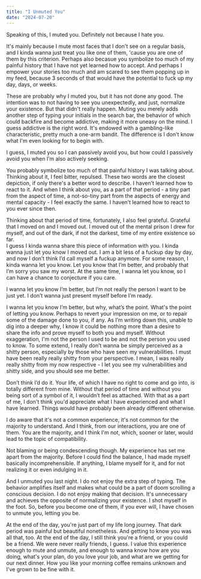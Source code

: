 ```yaml
---
title: "I Unmuted You"
date: "2024-07-20"
---
```


Speaking of this, I muted you. Definitely not because I hate you.  

It's mainly because I mute most faces that I don't see on a regular basis, and I kinda wanna just treat you like one of them, 'cause you are one of them by this criterion. Perhaps also becasue you symbolize too much of my painful history that I have not yet learned how to accept. And perhaps I empower your stories too much and am scared to see them popping up in my feed, because 3 seconds of that would have the potential to fuck up my day, days, or weeks.  

These are probably why I muted you, but it has not done any good. The intention was to not having to see you unexpectedly, and just, normalize your existence. But that didn't really happen. Muting you merely adds another step of typing your initials in the search bar, the behavior of which could backfire and become addictive, making it more uneasy on the mind. I guess addictive is the right word. It's endowed with a gambling-like characteristic, pretty much a one-arm bandit. The difference is I don't know what I'm even looking for to begin with.  

I guess, I muted you so I can passively avoid you, but how could I passively avoid you when I’m also actively seeking.  


You probably symbolize too much of that painful history I was talking about. Thinking about it, I feel bitter, repulsed. These two words are the closest depiction, if only there's a better word to describe. I haven't learned how to react to it. And when I think about you, as a part of that period - a tiny part from the aspect of time, a not-so-tiny part from the aspects of energy and mental capacity - I feel exactly the same. I haven't learned how to react to you ever since then.  

  

Thinking about that period of time, fortunately, I also feel grateful. Grateful that I moved on and I moved out. I moved out of the mental prison I drew for myself, and out of the dark, if not the darkest, time of my entire existence so far.   
I guess I kinda wanna share this piece of information with you. I kinda wanna just let you know I moved out. I am a bit less of a fuckup day by day, and now I don’t think I’d call myself a fuckup anymore. For some reason, I kinda wanna let you know. Let you know that I’m better, and probably that I’m sorry you saw my worst. At the same time, I wanna let you know, so I can have a chance to conjecture if you care.  


I wanna let you know I’m better, but I’m not really the person I want to be just yet. I don’t wanna just present myself before I’m ready.  

I wanna let you know I’m better, but why, what’s the point. What's the point of letting you know. Perhaps to revert your impression on me, or to repair some of the damage done to you, if any. As I’m writing down this, unable to dig into a deeper why, I know it could be nothing more than a desire to share the info and prove myself to both you and myself. Without exaggeration, I'm not the person I used to be and not the person you used to know. To some extend, I really don’t wanna be simply perceived as a shitty person, especially by those who have seen my vulnerabilities. I must have been really really shitty from your perspective. I mean, I was really really shitty from my now respective - I let you see my vulnerabilities and shitty side, and you should see me better.


Don’t think I’d do it. Your life, of which I have no right to come and go into, is totally different from mine. Without that period of time and without you being sort of a symbol of it, I wouldn’t feel as attached. With that as a part of me, I don't think you'd appreciate what I have experienced and what I have learned. Things would have probably been already different otherwise.  


I do aware that it's not a common experience, it's not common for the majority to understand. And I think, from our interactions, you are one of them. You are the majority, and I think I'm not, which, sooner or later, would lead to the topic of compatibility.  

Not blaming or being condescending though. My experience has set me apart from the majority. Before I could find the balance, I had made myself basically incomprehensible. If anything, I blame myself for it, and for not realizing it or even indulging in it.  


And I unmuted you last night. I do not enjoy the extra step of typing. The behavior amplifies itself and makes what could be a part of doom scrolling a conscious decision. I do not enjoy making that decision. It's unnecessary and achieves the opposite of normalizing your existence. I shot myself in the foot. So, before you become one of them, if you ever will, I have chosen to unmute you, letting you be.  


At the end of the day, you're just part of my life long journey. That dark period was painful but beautiful nonetheless. And getting to know you was all that, too. At the end of the day, I still think you're a friend, or you could be a friend. We were never really friends, I guess. I value this experience enough to mute and unmute, and enough to wanna know how are you doing, what's your plan, do you love your job, and what are we getting for our next dinner. How you like your morning coffee remains unknown and I've grown to be fine with it.  


